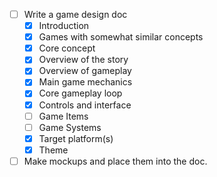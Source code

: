 - [ ] Write a game design doc
	- [x] Introduction
	- [x] Games with somewhat similar concepts
	- [x] Core concept
	- [x] Overview of the story
	- [x] Overview of gameplay
	- [x] Main game mechanics
	- [x] Core gameplay loop
	- [x] Controls and interface
	- [ ] Game Items
	- [ ] Game Systems
	- [x] Target platform(s)
	- [x] Theme
- [ ] Make mockups and place them into the doc.